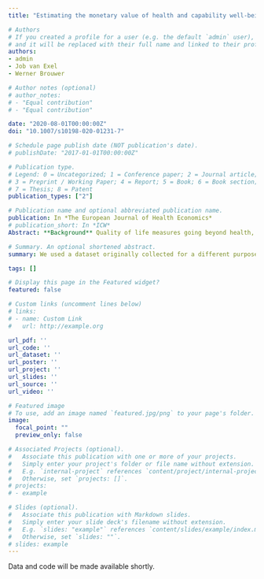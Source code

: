 ```yaml
---
title: "Estimating the monetary value of health and capability well‑being applying the well‑being valuation approach"

# Authors
# If you created a profile for a user (e.g. the default `admin` user), write the username (folder name) here 
# and it will be replaced with their full name and linked to their profile.
authors:
- admin
- Job van Exel
- Werner Brouwer

# Author notes (optional)
# author_notes:
# - "Equal contribution"
# - "Equal contribution"

date: "2020-08-01T00:00:00Z"
doi: "10.1007/s10198-020-01231-7"

# Schedule page publish date (NOT publication's date).
# publishDate: "2017-01-01T00:00:00Z"

# Publication type.
# Legend: 0 = Uncategorized; 1 = Conference paper; 2 = Journal article;
# 3 = Preprint / Working Paper; 4 = Report; 5 = Book; 6 = Book section;
# 7 = Thesis; 8 = Patent
publication_types: ["2"]

# Publication name and optional abbreviated publication name.
publication: In *The European Journal of Health Economics*
# publication_short: In *ICW*
Abstract: **Background** Quality of life measures going beyond health, like the ICECAP-A, are gaining importance in health technology assessment. The assessment of the monetary value of gains in this broader quality of life is needed to use these measurements in a cost-effectiveness framework. **Methods** We applied the well-being valuation approach to calculate a first monetary value for capability well-being in comparison to health, derived by ICECAP-A and EQ-5D-5L, respectively. Data from an online survey administered in February 2018 to a representative sample of UK citizens aged 18–65 was used (N = 1512). To overcome the endogeneity of income, we applied an instrumental variable regression. Several alternative model specifications were calculated to test the robustness of the results. **Results** The base case empirical estimate for the implied monetary value of a year in full capability well-being was £66,597. The estimate of the monetary value of a QALY, obtained from the same sample and using the same methodology amounted to £30,786, which compares well to previous estimates from the willingness to pay literature. Throughout the conducted robustness checks, the value of capability well-being was found to be between 1.7 and 2.6 times larger than the value of health. **Conclusion** While the applied approach is not without limitations, the generated insights, especially concerning the rela- tive magnitude of valuations, may be useful for decision-makers having to decide based on economic evaluations using the ICECAP-A measure or, to a lesser extent, other (capability) well-being outcome measures.

# Summary. An optional shortened abstract.
summary: We used a dataset originally collected for a different purpose to estimate the monetary value of health and capability well-being based on the well-being valuation approach.

tags: []

# Display this page in the Featured widget?
featured: false

# Custom links (uncomment lines below)
# links:
# - name: Custom Link
#   url: http://example.org

url_pdf: ''
url_code: ''
url_dataset: ''
url_poster: ''
url_project: ''
url_slides: ''
url_source: ''
url_video: ''

# Featured image
# To use, add an image named `featured.jpg/png` to your page's folder. 
image:
  focal_point: ""
  preview_only: false

# Associated Projects (optional).
#   Associate this publication with one or more of your projects.
#   Simply enter your project's folder or file name without extension.
#   E.g. `internal-project` references `content/project/internal-project/index.md`.
#   Otherwise, set `projects: []`.
# projects:
# - example

# Slides (optional).
#   Associate this publication with Markdown slides.
#   Simply enter your slide deck's filename without extension.
#   E.g. `slides: "example"` references `content/slides/example/index.md`.
#   Otherwise, set `slides: ""`.
# slides: example
---
```


Data and code will be made available shortly.

